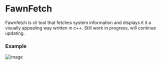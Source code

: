 # FawnFetch
Fawnfetch is cli tool that fetches system information and displays it it a visually appealing way written in c++. Still work in progress, will continue updating.

### Example
![image](https://github.com/user-attachments/assets/dd4b260f-b695-48fb-9f82-406fcf3a2a7a)
